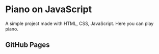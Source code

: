 # Piano on JavaScript
A simple project made with HTML, CSS, JavaScript. Here you can play piano.

## GitHub Pages
